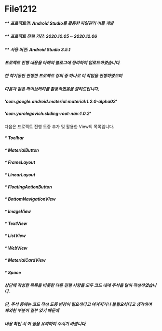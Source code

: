 # File1212
##### ** 프로젝트명: Android Studio를 활용한 파일관리 어플 개발

##### ** 프로젝트 진행 기간: 2020.10.05 ~ 2020.12.06

##### ** 사용 버전: Android Studio 3.5.1

##### 프로젝트 진행 내용을 아래의 블로그에 정리하여 업로드하였습니다.

##### 한 학기동안 진행한 프로젝트 강의 중 하나로 이 작업을 진행하였으며 
##### 다음과 같은 라이브러리를 활용하였음을 알려드립니다.

##### 'com.google.android.material:material:1.2.0-alpha02'
##### 'com.yarolegovich:sliding-root-nav:1.0.2'

다음은 프로젝트 진행 도중 추가 및 활용한 View의 목록입니다.
##### * Toolbar
##### * MaterialButton
##### * FrameLayout
##### * LinearLayout
##### * FloatingActionButton
##### * BottomNavigationView
##### * ImageView
##### * TextView
##### * ListView
##### * WebView
##### * MaterialCardView
##### * Space

##### 상단에 작성한 목록을 비롯한 다른 진행 사항들 모두 코드 내에 주석을 달아 작성하였습니다.
##### 단, 주석 중에는 코드 작성 도중 변경이 필요하다고 여겨지거나 불필요하다고 생각하여 제외한 부분이 일부 있기 때문에
##### 내용 확인 시 이 점을 유의하여 주시기 바랍니다.

